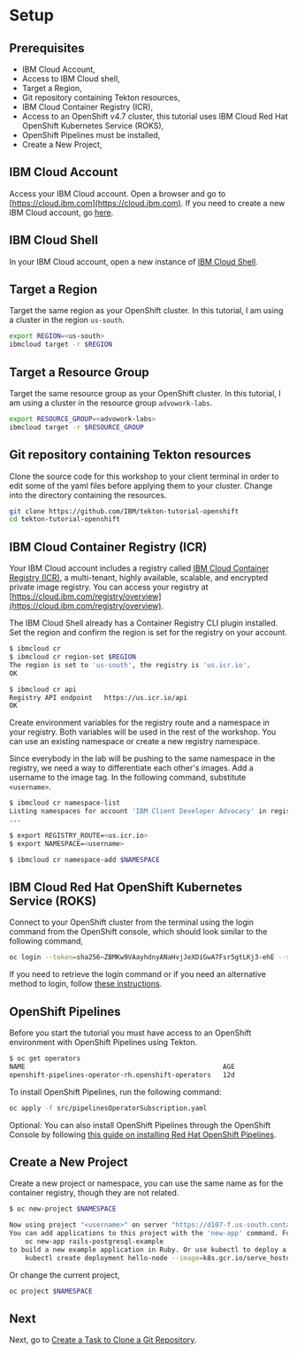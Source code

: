 # Setup

## Prerequisites

* IBM Cloud Account,
* Access to IBM Cloud shell,
* Target a Region,
* Git repository containing Tekton resources,
* IBM Cloud Container Registry (ICR),
* Access to an OpenShift v4.7 cluster, this tutorial uses IBM Cloud Red Hat OpenShift Kubernetes Service (ROKS),
* OpenShift Pipelines must be installed,
* Create a New Project,

## IBM Cloud Account

Access your IBM Cloud account. Open a browser and go to [https://cloud.ibm.com](https://cloud.ibm.com). If you need to create a new IBM Cloud account, go [here](https://ibm.github.io/workshop-setup/NEWACCOUNT/).

## IBM Cloud Shell

In your IBM Cloud account, open a new instance of [IBM Cloud Shell](https://cloud.ibm.com/shell).

## Target a Region

Target the same region as your OpenShift cluster. In this tutorial, I am using a cluster in the region `us-south`.

```bash
export REGION=<us-south>
ibmcloud target -r $REGION
```

## Target a Resource Group

Target the same resource group as your OpenShift cluster. In this tutorial, I am using a cluster in the resource group `advowork-labs`.

```bash
export RESOURCE_GROUP=<advowork-labs>
ibmcloud target -r $RESOURCE_GROUP
```

## Git repository containing Tekton resources

Clone the source code for this workshop to your client terminal in order to edit some of the yaml files before applying them to your cluster. Change into the directory containing the resources.

```bash
git clone https://github.com/IBM/tekton-tutorial-openshift
cd tekton-tutorial-openshift
```

## IBM Cloud Container Registry (ICR)

Your IBM Cloud account includes a registry called [IBM Cloud Container Registry (ICR)](https://cloud.ibm.com/docs/Registry?topic=Registry-registry_overview), a multi-tenant, highly available, scalable, and encrypted private image registry. You can access your registry at [https://cloud.ibm.com/registry/overview](https://cloud.ibm.com/registry/overview).

The IBM Cloud Shell already has a Container Registry CLI plugin installed. Set the region and confirm the region is set for the registry on your account.

```bash
$ ibmcloud cr 
$ ibmcloud cr region-set $REGION
The region is set to 'us-south', the registry is 'us.icr.io'.
OK

$ ibmcloud cr api                         
Registry API endpoint   https://us.icr.io/api   
OK
```

Create environment variables for the registry route and a namespace in your registry. Both variables will be used in the rest of the workshop. You can use an existing namespace or create a new registry namespace.

Since everybody in the lab will be pushing to the same namespace in the registry, we need a way to differentiate each other's images. Add a username to the image tag. In the following command, substitute `<username>`.

```bash
$ ibmcloud cr namespace-list
Listing namespaces for account 'IBM Client Developer Advocacy' in registry 'us.icr.io'...
...

$ export REGISTRY_ROUTE=<us.icr.io>
$ export NAMESPACE=<username>

$ ibmcloud cr namespace-add $NAMESPACE
```

## IBM Cloud Red Hat OpenShift Kubernetes Service (ROKS)

Connect to your OpenShift cluster from the terminal using the login command from the OpenShift console, which should look similar to the following command,

```bash
oc login --token=sha256~ZBMKw9VAayhdnyANaHvjJeXDiGwA7Fsr5gtLKj3-ehE --server=https://d107-f.us-south.containers.cloud.ibm.com:30271
```

If you need to retrieve the login command or if you need an alternative method to login, follow [these instructions](https://ibm.github.io/workshop-setup/ROKS/).

## OpenShift Pipelines

Before you start the tutorial you must have access to an OpenShift environment with OpenShift Pipelines using Tekton.

```bash
$ oc get operators
NAME                                                  AGE
openshift-pipelines-operator-rh.openshift-operators   12d
```

To install OpenShift Pipelines, run the following command:

```sh
oc apply -f src/pipelinesOperatorSubscription.yaml
```

Optional: You can also install OpenShift Pipelines through the OpenShift Console by following [this guide on installing Red Hat OpenShift Pipelines](https://ibm.github.io/workshop-setup/PIPELINES/).

## Create a New Project

Create a new project or namespace, you can use the same name as for the container registry, though they are not related.

```bash
$ oc new-project $NAMESPACE

Now using project "<username>" on server "https://d107-f.us-south.containers.cloud.ibm.com:30271".
You can add applications to this project with the 'new-app' command. For example, try:
    oc new-app rails-postgresql-example
to build a new example application in Ruby. Or use kubectl to deploy a simple Kubernetes application:
    kubectl create deployment hello-node --image=k8s.gcr.io/serve_hostname
```

Or change the current project,

```bash
oc project $NAMESPACE
```

## Next

Next, go to [Create a Task to Clone a Git Repository](1_clone-git-repo.md).

